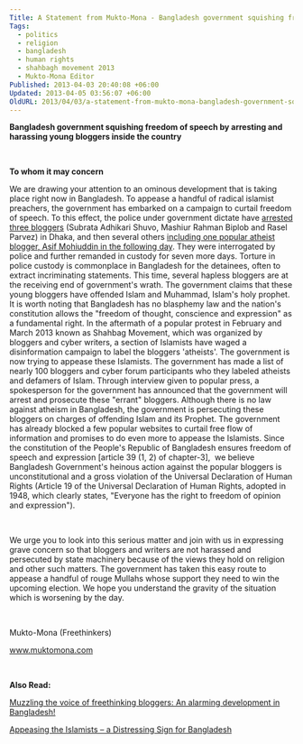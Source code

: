 ```yaml
---
Title: A Statement from Mukto-Mona - Bangladesh government squishing freedom of speech by arresting and harassing young bloggers inside the country
Tags:
  - politics
  - religion
  - bangladesh
  - human rights
  - shahbagh movement 2013
  - Mukto-Mona Editor
Published: 2013-04-03 20:40:08 +06:00
Updated: 2013-04-05 03:56:07 +06:00
OldURL: 2013/04/03/a-statement-from-mukto-mona-bangladesh-government-squishing-freedom-of-speech-by-arresting-and-harassing-young-bloggers-inside-the-country/
---
```


<strong>Bangladesh government squishing freedom of speech by arresting and harassing young bloggers inside the country</strong>

&nbsp;

<strong>To whom it may concern</strong>

We are drawing your attention to an ominous development that is taking place right now in Bangladesh. To appease a handful of radical islamist preachers, the government has embarked on a campaign to curtail freedom of speech. To this effect, the police under government dictate have <a href="https://bdnews24.com/bangladesh/2013/04/02/3-bloggers-arrested">arrested three bloggers</a> (Subrata Adhikari Shuvo, Mashiur Rahman Biplob and Rasel Parvez) in Dhaka, and then several others <a href="https://www.thedailystar.net/beta2/news/blogger-asif-mohiuddin-held/">including one popular atheist blogger, Asif Mohiuddin in the following day</a>. They were interrogated by police and further remanded in custody for seven more days. Torture in police custody is commonplace in Bangladesh for the detainees, often to extract incriminating statements. This time, several hapless bloggers are at the receiving end of government's wrath. The government claims that these young bloggers have offended Islam and Muhammad, Islam's holy prophet. It is worth noting that Bangladesh has no blasphemy law and the nation's constitution allows the "freedom of thought, conscience and expression" as a fundamental right. In the aftermath of a popular protest in February and March 2013 known as Shahbag Movement, which was organized by bloggers and cyber writers, a section of Islamists have waged a disinformation campaign to label the bloggers 'atheists'. The government is now trying to appease these Islamists. The government has made a list of nearly 100 bloggers and cyber forum participants who they labeled atheists and defamers of Islam. Through interview given to popular press, a spokesperson for the government has announced that the government will arrest and prosecute these "errant" bloggers. Although there is no law against atheism in Bangladesh, the government is persecuting these bloggers on charges of offending Islam and its Prophet. The government has already blocked a few popular websites to curtail free flow of information and promises to do even more to appease the Islamists. Since the constitution of the People's Republic of Bangladesh ensures freedom of speech and expression [article 39 (1, 2) of chapter-3],  we believe Bangladesh Government's heinous action against the popular bloggers is unconstitutional and a gross violation of the Universal Declaration of Human Rights (Article 19 of the Universal Declaration of Human Rights, adopted in 1948, which clearly states, "Everyone has the right to freedom of opinion and expression").

&nbsp;

We urge you to look into this serious matter and join with us in expressing grave concern so that bloggers and writers are not harassed and persecuted by state machinery because of the views they hold on religion and other such matters. The government has taken this easy route to appease a handful of rouge Mullahs whose support they need to win the upcoming election. We hope you understand the gravity of the situation which is worsening by the day.

&nbsp;

Mukto-Mona (Freethinkers)

<a href="https://muktomona.com">www.muktomona.com</a>

&nbsp;

<strong>Also Read:</strong>

<a title="Muzzling the voice of freethinking bloggers: An alarming development in Bangladesh!" href="https://enblog.muktomona.com/?p=1861">Muzzling the voice of freethinking bloggers: An alarming development in Bangladesh!</a>

<a title="Appeasing the Islamists – a Distressing Sign for Bangladesh" href="https://enblog.muktomona.com/?p=1878">Appeasing the Islamists – a Distressing Sign for Bangladesh</a>

&nbsp;

